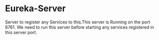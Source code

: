 # Eureka-Server

Server to register any Services to this.This server is Running on the port 8761.
We need to run this server before starting any services registered in this server port.